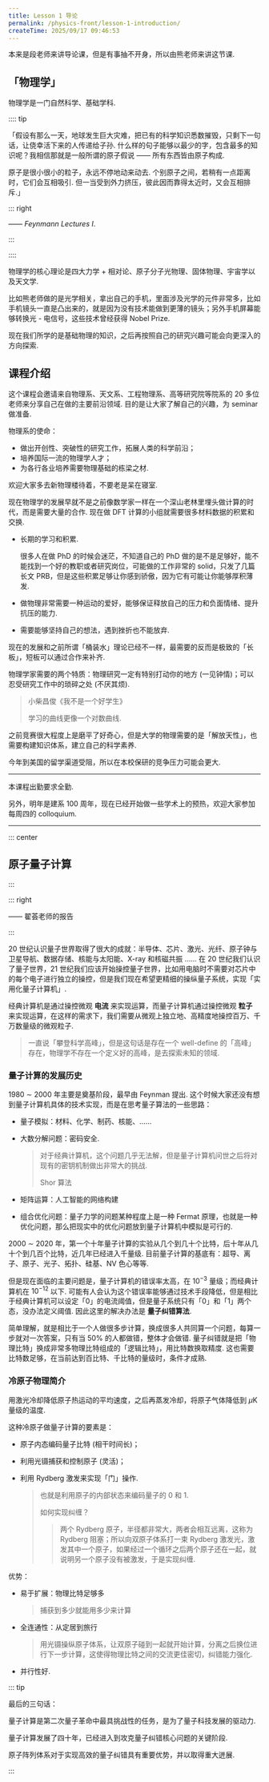 ```yaml
---
title: Lesson 1 导论
permalink: /physics-front/lesson-1-introduction/
createTime: 2025/09/17 09:46:53
---
```


本来是段老师来讲导论课，但是有事抽不开身，所以由熊老师来讲这节课.

## 「物理学」

物理学是一门自然科学、基础学科.

:::: tip

「假设有那么一天，地球发生巨大灾难，把已有的科学知识悉数摧毁，只剩下一句话，让侥幸活下来的人传递给子孙. 什么样的句子能够以最少的字，包含最多的知识呢？我相信那就是一般所谓的原子假说 —— 所有东西皆由原子构成.

原子是很小很小的粒子，永远不停地动来动去. 个别原子之间，若稍有一点距离时，它们会互相吸引. 但一当受到外力挤压，彼此因而靠得太近时，又会互相排斥.」

::: right

—— *Feynmann Lectures I*.

:::

::::

物理学的核心理论是四大力学 + 相对论、原子分子光物理、固体物理、宇宙学以及天文学.

比如熊老师做的是光学相关，拿出自己的手机，里面涉及光学的元件非常多，比如手机镜头一直是凸出来的，就是因为没有技术能做到更薄的镜头；另外手机屏幕能够转换光 - 电信号，这些技术曾经获得 Nobel Prize.

现在我们所学的是基础物理的知识，之后再按照自己的研究兴趣可能会向更深入的方向探索.

## 课程介绍

这个课程会邀请来自物理系、天文系、工程物理系、高等研究院等院系的 20 多位老师来分享自己在做的主要前沿领域. 目的是让大家了解自己的兴趣，为 seminar 做准备.

物理系的使命：

* 做出开创性、突破性的研究工作，拓展人类的科学前沿；
* 培养国际一流的物理学人才；
* 为各行各业培养需要物理基础的栋梁之材.

欢迎大家多去新物理楼待着，不要老是呆在寝室.

现在物理学的发展早就不是之前像数学家一样在一个深山老林里埋头做计算的时代，而是需要大量的合作. 现在做 DFT 计算的小组就需要很多材料数据的积累和交换.

* 长期的学习和积累.

  很多人在做 PhD 的时候会迷茫，不知道自己的 PhD 做的是不是足够好，能不能找到一个好的教职或者研究岗位，可能做的工作非常的 solid，只发了几篇长文 PRB，但是这些积累足够让你感到骄傲，因为它有可能让你能够厚积薄发.

* 做物理非常需要一种运动的爱好，能够保证释放自己的压力和负面情绪、提升抗压的能力.

* 需要能够坚持自己的想法，遇到挫折也不能放弃.

现在的发展和之前所谓「桶装水」理论已经不一样，最需要的反而是极致的「长板」，短板可以通过合作来补齐.

物理学家需要的两个特质：物理研究一定有特别打动你的地方 (一见钟情)；可以忍受研究工作中的琐碎之处 (不厌其烦).

> 小柴昌俊《我不是一个好学生》
>
> 学习的曲线更像一个对数曲线.

之前竞赛很大程度上是磨平了好奇心，但是大学的物理需要的是「解放天性」，也需要构建知识体系，建立自己的科学素养.

今年到美国的留学渠道受阻，所以在本校保研的竞争压力可能会更大.

---

本课程出勤要求全勤.

另外，明年是建系 100 周年，现在已经开始做一些学术上的预热，欢迎大家参加每周四的 colloquium.

---

::: center

## 原子量子计算

:::

::: right

—— 翟荟老师的报告

:::

20 世纪认识量子世界取得了很大的成就：半导体、芯片、激光、光纤、原子钟与卫星导航、数据存储、核能与太阳能、X-ray 和核磁共振 …… 在 20 世纪我们认识了量子世界，21 世纪我们应该开始操控量子世界，比如用电脑时不需要对芯片中的每个电子进行独立的操控，但是我们现在希望更精细的操纵量子系统，实现「实用化量子计算机」.

经典计算机是通过操控微观 **电流** 来实现运算，而量子计算机通过操控微观 **粒子** 来实现运算，在这样的需求下，我们需要从微观上独立地、高精度地操控百万、千万数量级的微观粒子.

> 一直说「攀登科学高峰」，但是这句话是存在一个 well-define 的「高峰」存在，物理学不存在一个定义好的高峰，是去探索未知的领域.

### 量子计算的发展历史

1980 $\sim$ 2000 年主要是奠基阶段，最早由 Feynman 提出. 这个时候大家还没有想到量子计算机具体的技术实现，而是在思考量子算法的一些思路：

* 量子模拟：材料、化学、制药、核能、……

* 大数分解问题：密码安全.

  > 对于经典计算机，这个问题几乎无法解，但是量子计算机问世之后将对现有的密钥机制做出非常大的挑战.
  >
  > Shor 算法

* 矩阵运算：人工智能的网络构建

* 组合优化问题：量子力学的问题某种程度上是一种 Fermat 原理，也就是一种优化问题，那么把现实中的优化问题放到量子计算机中模拟是可行的.

2000 $\sim$ 2020 年，第一个十年量子计算的实验从几个到几十个比特，后十年从几十个到几百个比特，近几年已经进入千量级. 目前量子计算的基底有：超导、离子、原子、光子、拓扑、硅基、NV 色心等等.

但是现在面临的主要问题是，量子计算机的错误率太高，在 $10^{-3}$ 量级；而经典计算机在 $10^{-12}$ 以下. 可能有人会认为这个错误率能够通过技术手段降低，但是相比于经典计算机可以设定「0」的电流阈值，但是量子系统只有「0」和「1」两个态，没办法定义阈值. 因此这里的解决办法是 **量子纠错算法**.

简单理解，就是相比于一个人做很多步计算，换成很多人共同算一个问题，每算一步就对一次答案，只有当 $50\%$ 的人都做错，整体才会做错. 量子纠错就是把「物理比特」换成非常多物理比特组成的「逻辑比特」，用比特数换取精度. 这也需要比特数足够，在当前达到百比特、千比特的量级时，条件才成熟.

### 冷原子物理简介

用激光冷却降低原子热运动的平均速度，之后再蒸发冷却，将原子气体降低到 $\mu\text{K}$ 量级的温度.

这种冷原子做量子计算的要素是：

* 原子内态编码量子比特 (相干时间长)；

* 利用光镊捕获和控制原子 (灵活)；

* 利用 Rydberg 激发来实现「门」操作.

  > 也就是利用原子的内部状态来编码量子的 0 和 1.
  >
  > 如何实现纠缠？
  >
  > > 两个 Rydberg 原子，半径都非常大，两者会相互远离，这称为 Rydberg 阻塞；所以向双原子体系打一束 Rydberg 激发光，激发其中一个原子，如果经过一个循环之后两个原子还在一起，就说明另一个原子没有被激发，于是实现纠缠.

优势：

* 易于扩展：物理比特足够多

  > 捕获到多少就能用多少来计算

* 全连通性：从定居到旅行

  > 用光镊操纵原子体系，让双原子碰到一起就开始计算，分离之后换位进行下一步计算，这使得物理比特之间的交流更佳密切，纠错能力强化.

* 并行性好.

::: tip

最后的三句话：

量子计算是第二次量子革命中最具挑战性的任务，是为了量子科技发展的驱动力.

量子计算发展了四十年，已经进入到攻克量子纠错核心问题的关键阶段.

原子阵列体系对于实现高效的量子纠错具有重要优势，并以取得重大迸展.

:::